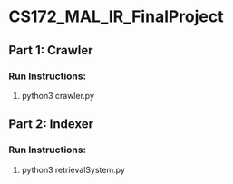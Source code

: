 # CS172_MAL_IR_FinalProject

## Part 1: Crawler

### Run Instructions:

1. python3 crawler.py

## Part 2: Indexer

### Run Instructions:

1. python3 retrievalSystem.py
